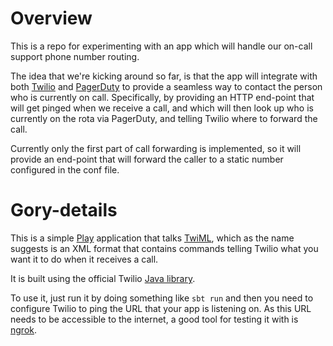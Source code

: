 # Overview

This is a repo for experimenting with an app which will handle our
on-call support phone number routing.

The idea that we're kicking around so far, is that the app will
integrate with both [Twilio](https://www.twilio.com/docs/api) and
[PagerDuty](http://www.pagerduty.com/) to provide a seamless way to
contact the person who is currently on call. Specifically, by
providing an HTTP end-point that will get pinged when we receive a
call, and which will then look up who is currently on the rota via
PagerDuty, and telling Twilio where to forward the call.

Currently only the first part of call forwarding is implemented, so it
will provide an end-point that will forward the caller to a static
number configured in the conf file.

# Gory-details

This is a simple [Play](https://playframework.com/) application that
talks [TwiML](https://www.twilio.com/docs/api/twiml), which as the
name suggests is an XML format that contains commands telling Twilio
what you want it to do when it receives a call.

It is built using the official Twilio
[Java library](https://www.twilio.com/docs/java/install).

To use it, just run it by doing something like `sbt run` and then you
need to configure Twilio to ping the URL that your app is listening
on. As this URL needs to be accessible to the internet, a good tool
for testing it with is [ngrok](http://ngrok.com/).
